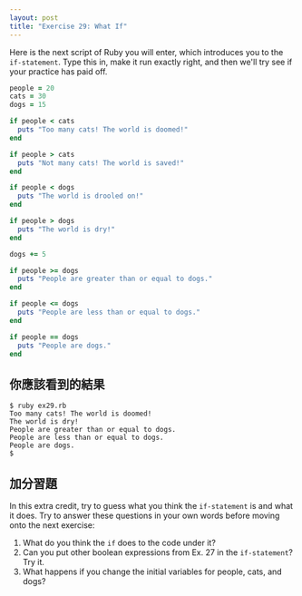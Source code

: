 ```yaml
---
layout: post
title: "Exercise 29: What If"
---
```


Here is the next script of Ruby you will enter, which introduces you to the `if-statement`. Type this in, make it run exactly right, and then we'll try see if your practice has paid off.

```ruby
people = 20
cats = 30
dogs = 15

if people < cats
  puts "Too many cats! The world is doomed!"
end

if people > cats
  puts "Not many cats! The world is saved!"
end

if people < dogs
  puts "The world is drooled on!"
end

if people > dogs
  puts "The world is dry!"
end

dogs += 5

if people >= dogs
  puts "People are greater than or equal to dogs."
end

if people <= dogs
  puts "People are less than or equal to dogs."
end

if people == dogs
  puts "People are dogs."
end
```
## 你應該看到的結果

    $ ruby ex29.rb 
    Too many cats! The world is doomed!
    The world is dry!
    People are greater than or equal to dogs.
    People are less than or equal to dogs.
    People are dogs.
    $

## 加分習題
In this extra credit, try to guess what you think the `if-statement` is and what it does. Try to answer these questions in your own words before moving onto the next exercise:

1. What do you think the `if` does to the code under it?
2. Can you put other boolean expressions from Ex. 27 in the `if-statement`? Try it.
3. What happens if you change the initial variables for people, cats, and dogs?
